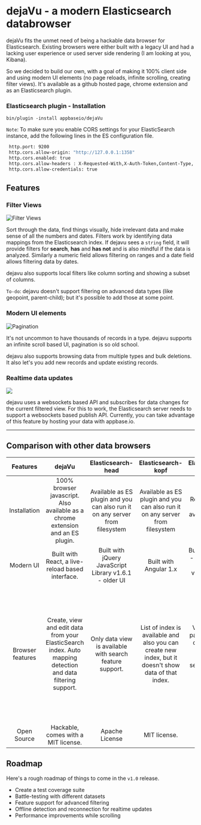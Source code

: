 dejaVu - a modern Elasticsearch databrowser
====

dejaVu fits the unmet need of being a hackable data browser for Elasticsearch. Existing browsers were either built with a legacy UI and had a lacking user experience or used server side rendering (I am looking at you, Kibana).

So we decided to build our own, with a goal of making it 100% client side and using modern UI elements (no page reloads, infinite scrolling, creating filter views). It's available as a github hosted page, chrome extension and as an Elasticsearch plugin.

### Elasticsearch plugin - Installation

``bin/plugin -install appbaseio/dejaVu``

``Note``: To make sure you enable CORS settings for your ElasticSearch instance, add the following lines in the ES configuration file.

```sh
 http.port: 9200
 http.cors.allow-origin: "http://127.0.0.1:1358"
 http.cors.enabled: true
 http.cors.allow-headers : X-Requested-With,X-Auth-Token,Content-Type, Content-Length, Authorization
 http.cors.allow-credentials: true
```

## Features

### Filter Views

![Filter Views](http://gdurl.com/DKHu)

Sort through the data, find things visually, hide irrelevant data and make sense of all the numbers and dates. Filters work by identifying data mappings from the Elasticsearch index. If dejavu sees a ``string`` field, it will provide filters for **search**, **has** and **has not** and is also mindful if the data is analyzed. Similarly a numeric field allows filtering on ranges and a date field allows filtering data by dates.

dejavu also supports local filters like column sorting and showing a subset of columns.

``To-do``: dejavu doesn't support filtering on advanced data types (like geopoint, parent-child); but it's possible to add those at some point.

### Modern UI elements

![Pagination]()

It's not uncommon to have thousands of records in a type. dejavu supports an infinite scroll based UI, pagination is so old school.

dejavu also supports browsing data from multiple types and bulk deletions. It also let's you add new records and update existing records.

### Realtime data updates

![](http://gdurl.com/lBVA)

dejavu uses a websockets based API and subscribes for data changes for the current filtered view. For this to work, the Elasticsearch server needs to support a websockets based publish API. Currently, you can take advantage of this feature by hosting your data with appbase.io.

---

## Comparison with other data browsers

|     Features     |                                                    dejaVu                                                    | Elasticsearch-head | Elasticsearch-kopf | Elasticsearch-browser |                                 Kibana                                |
|:----------------:|:------------------------------------------------------------------------------------------------------------:|:------------------:|:------------------:|:---------------------:|:---------------------------------------------------------------------:|
| Installation     | 100% browser javascript. Also available as a chrome extension and an ES plugin.      | Available as ES plugin and you can also run it on any server from filesystem |  Available as ES plugin and you can also run it on any server from filesystem  | Readme is not updated. available as ES plugin. | A server client setup. Uses an ElasticSearch index to store metadata. |
| Modern UI        | Built with React, a live-reload based interface.                                                  | Built with jQuery JavaScript Library v1.6.1 - older UI                   | Built with Angular 1.x               | Built with ExtJs - in UI there is only table view, nothing else                      | javascript only                                                                      |
| Browser features | Create, view and edit data from your ElasticSearch index. Auto mapping detection and data filtering support. |             Only data view is available with search feature support. | List of index is available and also you can create new index, but it doesn't show data of that index.                   |  View data of particular type of particular index is available, search feature is also supported.                     | Data Discover, data visulizar is available which display the data with search support and also field mapping is available with which you can update field type and other options.  |
| Open Source      | Hackable, comes with a MIT license.                                                                          |  Apache License               |       MIT license.             |   Apache License                    |   Apache License                                                                    |



## Roadmap

Here's a rough roadmap of things to come in the ``v1.0`` release.

* Create a test coverage suite
* Battle-testing with different datasets
* Feature support for advanced filtering
* Offline detection and reconnection for realtime updates
* Performance improvements while scrolling
